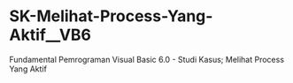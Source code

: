 # SK-Melihat-Process-Yang-Aktif__VB6
Fundamental Pemrograman Visual Basic 6.0 - Studi Kasus; Melihat Process Yang Aktif
